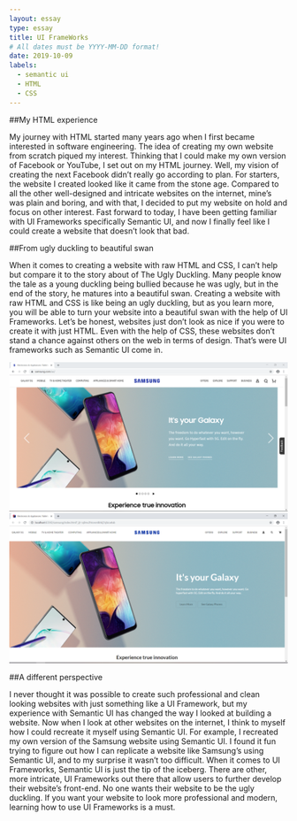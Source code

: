 ```yaml
---
layout: essay
type: essay
title: UI FrameWorks
# All dates must be YYYY-MM-DD format!
date: 2019-10-09
labels:
  - semantic ui
  - HTML
  - CSS
---
```


##My HTML experience

My journey with HTML started many years ago when I first became interested in software engineering. The idea of creating my own website from scratch piqued my interest. Thinking that I could make my own version of Facebook or YouTube, I set out on my HTML journey. Well, my vision of creating the next Facebook didn’t really go according to plan. For starters, the website I created looked like it came from the stone age. Compared to all the other well-designed and intricate websites on the internet, mine’s was plain and boring, and with that, I decided to put my website on hold and focus on other interest. Fast forward to today, I have been getting familiar with UI Frameworks specifically Semantic UI, and now I finally feel like I could create a website that doesn’t look that bad.

##From ugly duckling to beautiful swan

When it comes to creating a website with raw HTML and CSS, I can’t help but compare it to the story about of The Ugly Duckling. Many people know the tale as a young duckling being bullied because he was ugly, but in the end of the story, he matures into a beautiful swan. Creating a website with raw HTML and CSS is like being an ugly duckling, but as you learn more, you will be able to turn your website into a beautiful swan with the help of UI Frameworks. Let’s be honest, websites just don’t look as nice if you were to create it with just HTML. Even with the help of CSS, these websites don’t stand a chance against others on the web in terms of design. That’s were UI frameworks such as Semantic UI come in.

<img class="ui medium left floated image" src="../images/samsung.png">
<img class="ui medium left floated image" src="../images/semantic.png">

##A different perspective

I never thought it was possible to create such professional and clean looking websites with just something like a UI Framework, but my experience with Semantic UI has changed the way I looked at building a website. Now when I look at other websites on the internet, I think to myself how I could recreate it myself using Semantic UI. For example, I recreated my own version of the Samsung website using Semantic UI. I found it fun trying to figure out how I can replicate a website like Samsung’s using Semantic UI, and to my surprise it wasn’t too difficult. When it comes to UI Frameworks, Semantic UI is just the tip of the iceberg. There are other, more intricate, UI Frameworks out there that allow users to further develop their website’s front-end. No one wants their website to be the ugly duckling. If you want your website to look more professional and modern, learning how to use UI Frameworks is a must.

